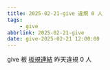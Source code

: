 ```yaml
---
title: 2025-02-21-give 違規 0 人
tags:
    - give
abbrlink: 2025-02-21-give
date: give-2025-02-21 12:00:00
---
```

give 板 [板規連結](https://www.ptt.cc/bbs/give/M.1612495900.A.C32.html)
昨天違規 0 人
